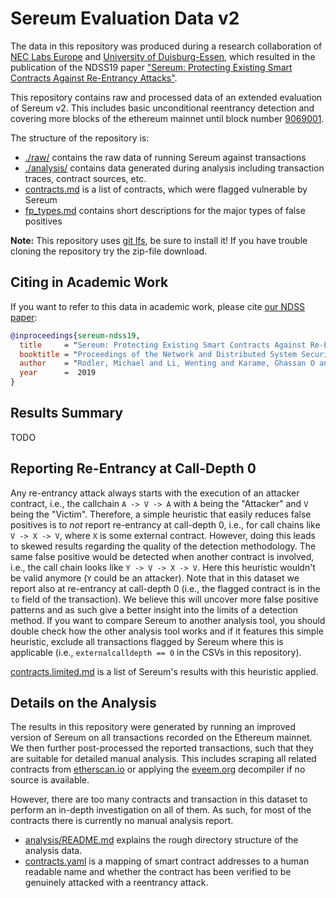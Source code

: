 # Sereum Evaluation Data v2

The data in this repository was produced during a research collaboration of [NEC Labs Europe](http://www.neclab.eu) and [University of Duisburg-Essen](https://www.syssec.wiwi.uni-due.de/), which resulted in the publication of the NDSS19  paper ["Sereum: Protecting Existing Smart Contracts Against Re-Entrancy Attacks"](https://arxiv.org/abs/1812.05934). 

This repository contains raw and processed data of an extended evaluation of
Sereum v2. This includes basic unconditional reentrancy detection and covering
more blocks of the ethereum mainnet until block number
[9069001](https://etherscan.io/block/9069001).

The structure of the repository is:

* [./raw/](raw/) contains the raw data of running Sereum against transactions
* [./analysis/](analysis/) contains data generated during analysis including transaction traces, contract sources, etc. 
* [contracts.md](contracts.md) is a list of contracts, which were flagged vulnerable by Sereum
* [fp_types.md](fp_types.md) contains short descriptions for the major types of false positives

**Note:** This repository uses [git lfs](https://git-lfs.github.com/), be sure
to install it! If you have trouble cloning the repository try the zip-file
download.

## Citing in Academic Work

If you want to refer to this data in academic work, please cite [our NDSS paper](https://arxiv.org/abs/1812.05934):

```bibtex
@inproceedings{sereum-ndss19,
  title     = "Sereum: Protecting Existing Smart Contracts Against Re-Entrancy Attacks",
  booktitle = "Proceedings of the Network and Distributed System Security Symposium ({NDSS'19})",
  author    = "Rodler, Michael and Li, Wenting and Karame, Ghassan O and Davi, Lucas",
  year      =  2019
}
```

## Results Summary 

TODO

## Reporting Re-Entrancy at Call-Depth 0

Any re-entrancy attack always starts with the execution of an attacker
contract, i.e., the callchain `A -> V -> A` with `A` being the "Attacker" and
`V` being the "Victim". Therefore, a simple heuristic that easily reduces false
positives is to *not* report re-entrancy at call-depth 0, i.e., for call chains
like `V -> X -> V`, where `X` is some external contract. However, doing this
leads to skewed results regarding the quality of the detection methodology. The
same false positive would be detected when another contract is involved, i.e.,
the call chain looks like `Y -> V -> X -> V`. Here this heuristic wouldn't be
valid anymore (`Y` could be an attacker). Note that in this dataset we report
also at re-entrancy at call-depth 0 (i.e., the flagged contract is in the `to`
field of the transaction). We believe this will uncover more false positive
patterns and as such give a better insight into the limits of a detection
method. If you want to compare Sereum to another analysis tool, you should
double check how the other analysis tool works and if it features this simple
heuristic, exclude all transactions flagged by Sereum where this is applicable
(i.e., `externalcalldepth == 0` in the CSVs in this repository).

[contracts.limited.md](contracts.limited.md) is a list of Sereum's results with
this heuristic applied.

## Details on the Analysis

The results in this repository were generated by running an improved version of
Sereum on all transactions recorded on the Ethereum mainnet. We then further
post-processed the reported transactions, such that they are suitable for
detailed manual analysis. This includes scraping all related contracts from
[etherscan.io](etherscan.io/) or applying the [eveem.org](https://eveem.org/)
decompiler if no source is available. 

However, there are too many contracts and transaction in this dataset to
perform an in-depth investigation on all of them. As such, for most of the
contracts there is currently no manual analysis report.

* [analysis/README.md](,/analysis/README.md) explains the rough directory
  structure of the analysis data.
* [contracts.yaml](contracts.yaml) is a mapping of smart contract addresses to
  a human readable name and whether the contract has been verified to be
  genuinely attacked with a reentrancy attack.
